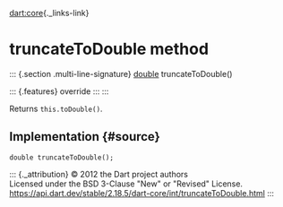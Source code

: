 [dart:core](../../dart-core/dart-core-library){._links-link}

truncateToDouble method
=======================

::: {.section .multi-line-signature}
[double](../double-class) truncateToDouble()

::: {.features}
override
:::
:::

Returns `this.toDouble()`.

Implementation {#source}
--------------

``` {.language-dart data-language="dart"}
double truncateToDouble();
```

::: {._attribution}
© 2012 the Dart project authors\
Licensed under the BSD 3-Clause \"New\" or \"Revised\" License.\
<https://api.dart.dev/stable/2.18.5/dart-core/int/truncateToDouble.html>
:::
